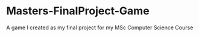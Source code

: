# Masters-FinalProject-Game
A game I created as my final project for my MSc Computer Science Course
